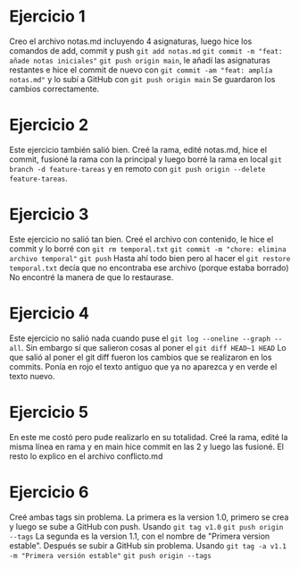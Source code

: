 # Ejercicio 1

Creo el archivo notas.md incluyendo 4 asignaturas, luego hice los comandos
de add, commit y push
``git add notas.md``
``git commit -m "feat: añade notas iniciales"``
``git push origin main``, le añadí las asignaturas restantes e hice el commit de nuevo con ``git commit -am "feat: amplía notas.md"`` y lo subí a GitHub con ``git push origin main``
Se guardaron los cambios correctamente.

# Ejercicio 2

Este ejercicio también salió bien. Creé la rama, edité notas.md, hice el commit,
fusioné la rama con la principal y luego borré la rama en local ``git branch -d feature-tareas`` y en remoto 
con ``git push origin --delete feature-tareas``.

# Ejercicio 3

Este ejercicio no salió tan bien. Creé el archivo con contenido, le hice el commit y lo borré
con 
``git rm temporal.txt``
``git commit -m "chore: elimina archivo temporal"``
``git push``
Hasta ahí todo bien pero al hacer el ``git restore temporal.txt`` decía que no encontraba ese archivo (porque estaba borrado) 
No encontré la manera de que lo restaurase.

# Ejercicio 4

Este ejercicio no salió nada cuando puse el ``git log --oneline --graph --all``. Sin embargo sí que salieron cosas al poner el 
``git diff HEAD~1 HEAD``
Lo que salió al poner el git diff fueron los cambios que se realizaron en los commits. Ponía en rojo el texto 
antiguo que ya no aparezca y en verde el texto nuevo.

# Ejercicio 5

En este me costó pero pude realizarlo en su totalidad. Creé la rama, edité la misma línea en rama y en main
hice commit en las 2 y luego las fusioné. El resto lo explico en el archivo conflicto.md

# Ejercicio 6

Creé ambas tags sin problema. La primera es la version 1.0, primero se crea y luego se sube a GitHub con push.
Usando 
``git tag v1.0``
``git push origin --tags``
La segunda es la version 1.1, con el nombre de "Primera version estable". Después se subir a GitHub
sin problema.
Usando
``git tag -a v1.1 -m "Primera versión estable"``
``git push origin --tags``